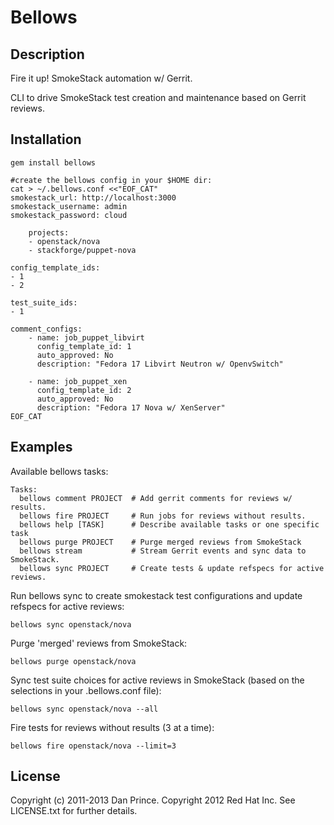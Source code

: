 Bellows
=======

Description
-----------

Fire it up! SmokeStack automation w/ Gerrit.

CLI to drive SmokeStack test creation and maintenance based on Gerrit reviews.

Installation
------------

	gem install bellows

	#create the bellows config in your $HOME dir:
    cat > ~/.bellows.conf <<"EOF_CAT"
	smokestack_url: http://localhost:3000
	smokestack_username: admin
	smokestack_password: cloud

        projects:
        - openstack/nova
        - stackforge/puppet-nova

	config_template_ids:
	- 1
	- 2

	test_suite_ids:
	- 1

	comment_configs:
	    - name: job_puppet_libvirt
	      config_template_id: 1
	      auto_approved: No
	      description: "Fedora 17 Libvirt Neutron w/ OpenvSwitch"

	    - name: job_puppet_xen
	      config_template_id: 2
	      auto_approved: No
	      description: "Fedora 17 Nova w/ XenServer"
	EOF_CAT


Examples
--------

Available bellows tasks:

	Tasks:
	  bellows comment PROJECT  # Add gerrit comments for reviews w/ results.
	  bellows fire PROJECT     # Run jobs for reviews without results.
	  bellows help [TASK]      # Describe available tasks or one specific task
	  bellows purge PROJECT    # Purge merged reviews from SmokeStack
	  bellows stream           # Stream Gerrit events and sync data to SmokeStack.
	  bellows sync PROJECT     # Create tests & update refspecs for active reviews.

Run bellows sync to create smokestack test configurations and update refspecs for active reviews:

	bellows sync openstack/nova

Purge 'merged' reviews from SmokeStack:

	bellows purge openstack/nova

Sync test suite choices for active reviews in SmokeStack (based on the selections in your .bellows.conf file):

	bellows sync openstack/nova --all

Fire tests for reviews without results (3 at a time):

	bellows fire openstack/nova --limit=3

License
-------
Copyright (c) 2011-2013 Dan Prince. Copyright 2012 Red Hat Inc. See LICENSE.txt for further details.
